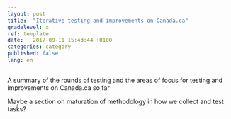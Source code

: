 ```yaml
---
layout: post
title:  "Iterative testing and improvements on Canada.ca"
gradelevel: x
ref: template
date:   2017-09-11 15:43:44 +0100
categories: category
published: false
lang: en
---
```


A summary of the rounds of testing and the areas of focus for testing and improvements on Canada.ca so far

Maybe a section on maturation of methodology in how we collect and test tasks?
